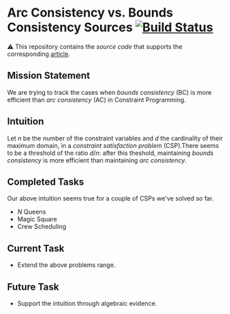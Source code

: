 # Arc Consistency vs. Bounds Consistency Sources [![Build Status](https://travis-ci.org/pothitos/ACvsBC-Experiments.svg?branch=master)](https://travis-ci.org/pothitos/ACvsBC-Experiments)

:warning: This repository contains the _source code_ that
supports the corresponding
[article](https://github.com/pothitos/ACvsBC).

## Mission Statement

We are trying to track the cases when _bounds consistency_
(BC) is more efficient than _arc consistency_ (AC) in
Constraint Programming.

## Intuition

Let _n_ be the number of the constraint variables and _d_
the cardinality of their maximum domain, in a _constraint
satisfaction problem_ (CSP).There seems to be a threshold of
the ratio _d_/_n_: after this theshold, maintaining _bounds
consistency_ is more efficient than maintaining _arc
consistency_.

## Completed Tasks

Our above intuition seems true for a couple of CSPs we've
solved so far.

 - _N_ Queens
 - Magic Square
 - Crew Scheduling

## Current Task

 - Extend the above problems range.

## Future Task

 - Support the intuition through algebraic evidence.

